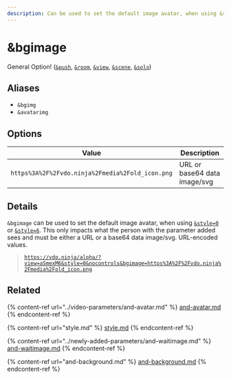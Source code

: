```yaml
---
description: Can be used to set the default image avatar, when using &style=0 or &style=6
---
```


# \&bgimage

General Option! ([`&push`](../../source-settings/push.md), [`&room`](../../general-settings/room.md), [`&view`](../view-parameters/view.md), [`&scene`](../view-parameters/scene.md), [`&solo`](../upcoming-parameters/and-solo.md))

## Aliases

* `&bgimg`
* `&avatarimg`

## Options

| Value                                            | Description                  |
| ------------------------------------------------ | ---------------------------- |
| `https%3A%2F%2Fvdo.ninja%2Fmedia%2Fold_icon.png` | URL or base64 data image/svg |

## Details

`&bgimage` can be used to set the default image avatar, when using [`&style=0`](style.md) or [`&style=6`](style.md). This only impacts what the person with the parameter added sees and must be either a URL or a base64 data image/svg. URL-encoded values.

> [`https://vdo.ninja/alpha/?view=aSmexM6&style=0&nocontrols&bgimage=https%3A%2F%2Fvdo.ninja%2Fmedia%2Fold_icon.png`](https://vdo.ninja/alpha/?view=aSmexM6\&style=0\&nocontrols\&bgimage=https%3A%2F%2Fvdo.ninja%2Fmedia%2Fold\_icon.png)

## Related

{% content-ref url="../video-parameters/and-avatar.md" %}
[and-avatar.md](../video-parameters/and-avatar.md)
{% endcontent-ref %}

{% content-ref url="style.md" %}
[style.md](style.md)
{% endcontent-ref %}

{% content-ref url="../newly-added-parameters/and-waitimage.md" %}
[and-waitimage.md](../newly-added-parameters/and-waitimage.md)
{% endcontent-ref %}

{% content-ref url="and-background.md" %}
[and-background.md](and-background.md)
{% endcontent-ref %}
